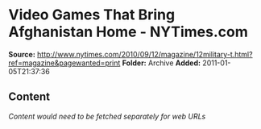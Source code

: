 # Video Games That Bring Afghanistan Home - NYTimes.com

**Source:** http://www.nytimes.com/2010/09/12/magazine/12military-t.html?ref=magazine&pagewanted=print
**Folder:** Archive
**Added:** 2011-01-05T21:37:36




## Content
*Content would need to be fetched separately for web URLs*
